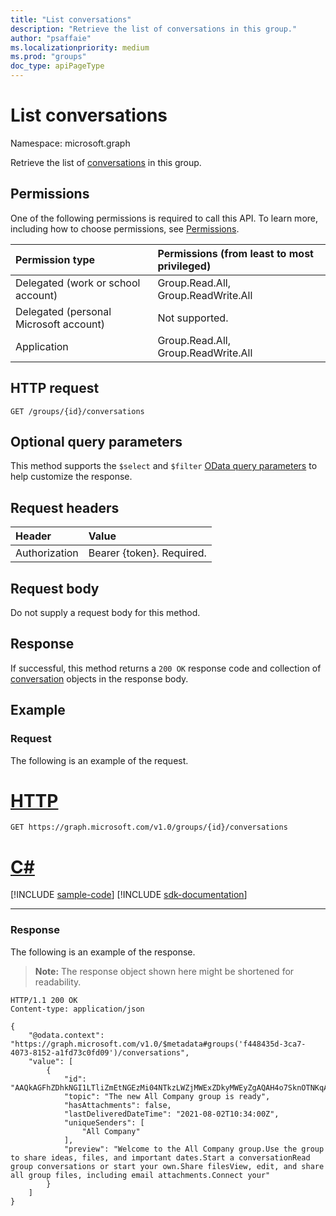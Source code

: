 ```yaml
---
title: "List conversations"
description: "Retrieve the list of conversations in this group."
author: "psaffaie"
ms.localizationpriority: medium
ms.prod: "groups"
doc_type: apiPageType
---
```


# List conversations

Namespace: microsoft.graph

Retrieve the list of [conversations](../resources/conversation.md) in this group.

## Permissions

One of the following permissions is required to call this API. To learn more, including how to choose permissions, see [Permissions](/graph/permissions-reference).

| Permission type                        | Permissions (from least to most privileged) |
| :------------------------------------- | :------------------------------------------ |
| Delegated (work or school account)     | Group.Read.All, Group.ReadWrite.All         |
| Delegated (personal Microsoft account) | Not supported.                              |
| Application                            | Group.Read.All, Group.ReadWrite.All         |

## HTTP request

<!-- { "blockType": "ignored" } -->

```http
GET /groups/{id}/conversations
```

## Optional query parameters

This method supports the `$select` and `$filter` [OData query parameters](/graph/query-parameters) to help customize the response.

## Request headers

| Header        | Value                     |
| :------------ | :------------------------ |
| Authorization | Bearer {token}. Required. |

## Request body

Do not supply a request body for this method.

## Response

If successful, this method returns a `200 OK` response code and collection of [conversation](../resources/conversation.md) objects in the response body.

## Example

### Request

The following is an example of the request.

# [HTTP](#tab/http)

<!-- {
  "blockType": "request",
  "name": "get_conversations"
}-->

```msgraph-interactive
GET https://graph.microsoft.com/v1.0/groups/{id}/conversations
```

# [C#](#tab/csharp)
[!INCLUDE [sample-code](../includes/snippets/csharp/get-conversations-csharp-snippets.md)]
[!INCLUDE [sdk-documentation](../includes/snippets/snippets-sdk-documentation-link.md)]

---

### Response

The following is an example of the response.

> **Note:** The response object shown here might be shortened for readability.

<!-- {
  "blockType": "response",
  "truncated": true,
  "@odata.type": "microsoft.graph.conversation",
  "isCollection": true
} -->

```http
HTTP/1.1 200 OK
Content-type: application/json

{
    "@odata.context": "https://graph.microsoft.com/v1.0/$metadata#groups('f448435d-3ca7-4073-8152-a1fd73c0fd09')/conversations",
    "value": [
        {
            "id": "AAQkAGFhZDhkNGI1LTliZmEtNGEzMi04NTkzLWZjMWExZDkyMWEyZgAQAH4o7SknOTNKqAqMhqJHtUM=",
            "topic": "The new All Company group is ready",
            "hasAttachments": false,
            "lastDeliveredDateTime": "2021-08-02T10:34:00Z",
            "uniqueSenders": [
                "All Company"
            ],
            "preview": "Welcome to the All Company group.Use the group to share ideas, files, and important dates.Start a conversationRead group conversations or start your own.Share filesView, edit, and share all group files, including email attachments.Connect your"
        }
    ]
}
```

<!-- uuid: 8fcb5dbc-d5aa-4681-8e31-b001d5168d79
2015-10-25 14:57:30 UTC -->
<!-- {
  "type": "#page.annotation",
  "description": "List conversations",
  "keywords": "",
  "section": "documentation",
  "tocPath": "",
  "suppressions": [
  ]
}-->
